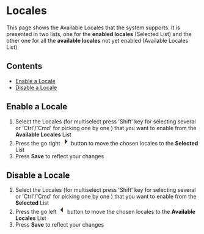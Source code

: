 # Locales
This page shows the Available Locales that the system supports.
It is presented in two lists, one for the **enabled locales** (Selected List) and the other one for all the **available locales** not yet enabled (Available Locales List)

## Contents
- [Enable a Locale](#enable-a-locale)
- [Disable a Locale](#disable-a-locale)

## Enable a Locale
1. Select the Locales (for multiselect press 'Shift' key for selecting several or 'Ctrl'/'Cmd' for picking one by one ) that you want to enable from the **Available Locales** List
2. Press the go right ![go-right](https://github.com/azerion/gamedock-sdk/raw/master/docs/console/_images/go-right.png) button to move the chosen locales to the **Selected** List
3. Press **Save** to reflect your changes

## Disable a Locale
1. Select the Locales (for multiselect press 'Shift' key for selecting several or 'Ctrl'/'Cmd' for picking one by one ) that you want to enable from the **Selected** List
2. Press the go left ![go-left](https://github.com/azerion/gamedock-sdk/raw/master/docs/console/_images/go-left.png) button to move the chosen locales to the **Available Locales** List
3. Press **Save** to reflect your changes